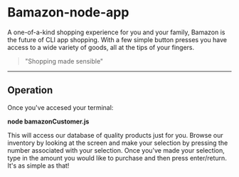 # Bamazon-node-app
A one-of-a-kind shopping experience for you and your family, Bamazon is the future of CLI app 
shopping. With a few simple button presses you have access to a wide variety of goods, all at 
the tips of your fingers.

>"Shopping made sensible"
_____________________________________________________________________________________________________________________
## Operation

Once you've accesed your terminal:

__**node bamazonCustomer.js**__

This will access our database of quality products just for you.
Browse our inventory by looking at the screen and make your selection by pressing the number associated with your selection.
Once you've made your selection, type in the amount you would like to purchase and then press enter/return.
It's as simple as that! 
